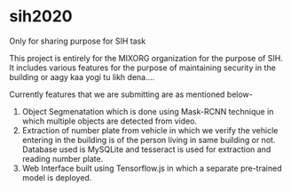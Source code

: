# sih2020
Only for sharing purpose for SIH task

This project is entirely for the MIXORG organization for the purpose of SIH.
It includes various features for the purpose of maintaining security in the building or aagy kaa yogi tu likh dena....

Currently features that we are submitting are as mentioned below-
1. Object Segmenatation which is done using Mask-RCNN technique in which multiple objects are detected from video.
2. Extraction of number plate from vehicle in which we verify the vehicle entering in the building is of the person living in same building or not. Database used is MySQLite and tesseract is used for extraction and reading number plate.
3. Web Interface built using Tensorflow.js in which a separate pre-trained model is deployed.
